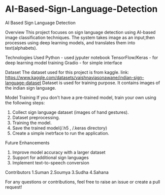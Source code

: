 # AI-Based-Sign-Language-Detection

AI Based Sign Language Detection

Overview
This project focuses on sign language detection using AI-based image classification techniques. The system takes image as an input,then processes using deep learning models, and translates them into text(alphabets).

Technologies Used
Python - used jyputer notebook 
TensorFlow/Keras - for deep learning model training
Gradio - for simple interface

Dataset 
The dataset used for this project is from kaggle.
link: https://www.kaggle.com/datasets/vaishnaviasonawane/indian-sign-language-dataset
Dataset is used for training purpose.
It contains images of the indian sign language.

Model Training
If you don't have a pre-trained model, train your own using the following steps:
1. Collect sign language dataset (images of hand gestures).
2. Dataset preprocessing.
3. Training the model.
4. Save the trained model(/.h5 , /.keras directory)
5. Create a simple inetrface to run the application.

Future Enhancements
1. Improve model accuracy with a larger dataset
2. Support for additional sign languages
3. Implement text-to-speech conversion

Contributors
1.Suman
2.Soumya
3.Sudha
4.Sahana

For any questions or contributions, feel free to raise an issue or create a pull request!
